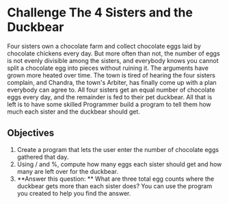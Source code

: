 # Challenge The 4 Sisters and the Duckbear

Four sisters own a chocolate farm and collect chocolate eggs laid by chocolate chickens every day. But more often than not, the number of eggs is not evenly divisible among the sisters, and everybody knows you cannot split a chocolate egg into pieces without ruining it. The arguments have grown more heated over time. The town is tired of hearing the four sisters complain, and Chandra, the town's Arbiter, has finally come up with a plan everybody can agree to. All four sisters get an equal number of chocolate eggs every day, and the remainder is fed to their pet duckbear. All that is left is to have some skilled Programmer build a program to tell them how much each sister and the duckbear should get.

## Objectives
1. Create a program that lets the user enter the number of chocolate eggs gathered that day.
2. Using / and %, compute how many eggs each sister should get and how many are left over for the duckbear.
3.  **Answer this question: ** What are three total egg counts where the duckbear gets more than each sister does? You can use the program you created to help you find the answer.
